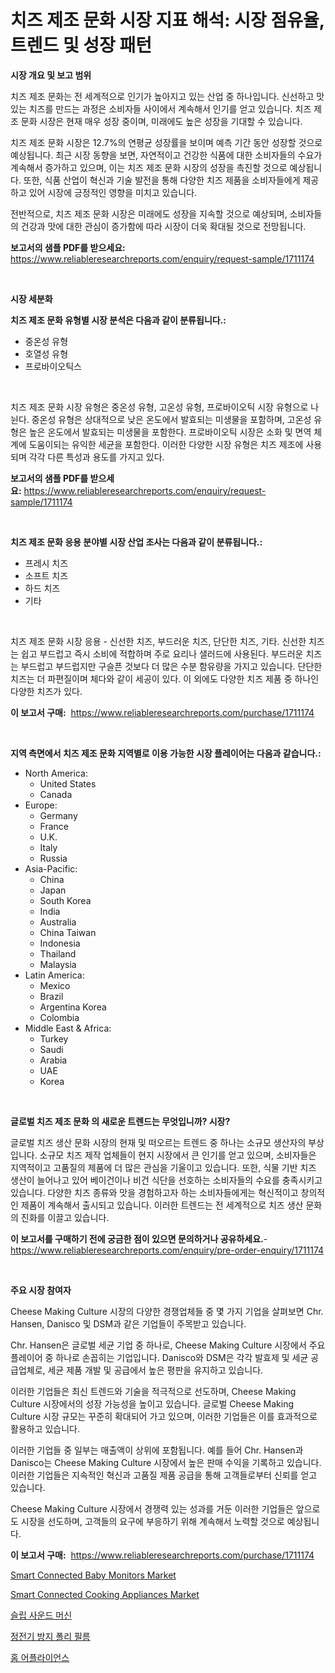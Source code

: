 <p><h1>치즈 제조 문화 시장 지표 해석: 시장 점유율, 트렌드 및 성장 패턴</h1></p><p><strong>시장 개요 및 보고 범위</strong></p>
<p><p>치즈 제조 문화는 전 세계적으로 인기가 높아지고 있는 산업 중 하나입니다. 신선하고 맛있는 치즈를 만드는 과정은 소비자들 사이에서 계속해서 인기를 얻고 있습니다. 치즈 제조 문화 시장은 현재 매우 성장 중이며, 미래에도 높은 성장을 기대할 수 있습니다. </p><p>치즈 제조 문화 시장은 12.7%의 연평균 성장률을 보이며 예측 기간 동안 성장할 것으로 예상됩니다. 최근 시장 동향을 보면, 자연적이고 건강한 식품에 대한 소비자들의 수요가 계속해서 증가하고 있으며, 이는 치즈 제조 문화 시장의 성장을 촉진할 것으로 예상됩니다. 또한, 식품 산업이 혁신과 기술 발전을 통해 다양한 치즈 제품을 소비자들에게 제공하고 있어 시장에 긍정적인 영향을 미치고 있습니다.</p><p>전반적으로, 치즈 제조 문화 시장은 미래에도 성장을 지속할 것으로 예상되며, 소비자들의 건강과 맛에 대한 관심이 증가함에 따라 시장이 더욱 확대될 것으로 전망됩니다.</p></p>
<p><strong>보고서의 샘플 PDF를 받으세요:</strong> <a href="https://www.reliableresearchreports.com/enquiry/request-sample/1711174">https://www.reliableresearchreports.com/enquiry/request-sample/1711174</a></p>
<p>&nbsp;</p>
<p><strong>시장 세분화</strong></p>
<p><strong>치즈 제조 문화 유형별 시장 분석은 다음과 같이 분류됩니다.:</strong></p>
<p><ul><li>중온성 유형</li><li>호열성 유형</li><li>프로바이오틱스</li></ul></p>
<p>&nbsp;</p>
<p><p>치즈 제조 문화 시장 유형은 중온성 유형, 고온성 유형, 프로바이오틱 시장 유형으로 나뉜다. 중온성 유형은 상대적으로 낮은 온도에서 발효되는 미생물을 포함하며, 고온성 유형은 높은 온도에서 발효되는 미생물을 포함한다. 프로바이오틱 시장은 소화 및 면역 체계에 도움이되는 유익한 세균을 포함한다. 이러한 다양한 시장 유형은 치즈 제조에 사용되며 각각 다른 특성과 용도를 가지고 있다.</p></p>
<p><strong>보고서의 샘플 PDF를 받으세요:</strong>&nbsp;<a href="https://www.reliableresearchreports.com/enquiry/request-sample/1711174">https://www.reliableresearchreports.com/enquiry/request-sample/1711174</a></p>
<p>&nbsp;</p>
<p><strong> 치즈 제조 문화 응용 분야별 시장 산업 조사는 다음과 같이 분류됩니다.:</strong></p>
<p><ul><li>프레시 치즈</li><li>소프트 치즈</li><li>하드 치즈</li><li>기타</li></ul></p>
<p>&nbsp;</p>
<p><p>치즈 제조 문화 시장 응용 - 신선한 치즈, 부드러운 치즈, 단단한 치즈, 기타. 신선한 치즈는 쉽고 부드럽고 즉시 소비에 적합하며 주로 요리나 샐러드에 사용된다. 부드러운 치즈는 부드럽고 부드럽지만 구슬픈 것보다 더 많은 수분 함유량을 가지고 있습니다. 단단한 치즈는 더 파편질이며 체다와 같이 세공이 있다. 이 외에도 다양한 치즈 제품 중 하나인 다양한 치즈가 있다.</p></p>
<p><strong>이 보고서 구매:</strong>&nbsp; <a href="https://www.reliableresearchreports.com/purchase/1711174">https://www.reliableresearchreports.com/purchase/1711174</a></p>
<p>&nbsp;</p>
<p><strong>지역 측면에서 치즈 제조 문화 지역별로 이용 가능한 시장 플레이어는 다음과 같습니다.:</strong></p>
<p><ul>
    <li>
        North America:
        <ul>
            <li>United States</li>
            <li>Canada</li>
        </ul>
    </li>
    <li>
        Europe:
        <ul>
            <li>Germany</li>
            <li>France</li>
            <li>U.K.</li>
            <li>Italy</li>
            <li>Russia</li>
        </ul>
    </li>
    <li>
        Asia-Pacific:
        <ul>
            <li>China</li>
            <li>Japan</li>
            <li>South Korea</li>
            <li>India</li>
            <li>Australia</li>
            <li>China Taiwan</li>
            <li>Indonesia</li>
            <li>Thailand</li>
            <li>Malaysia</li>
        </ul>
    </li>
    <li>
        Latin America:
        <ul>
            <li>Mexico</li>
            <li>Brazil</li>
            <li>Argentina Korea</li>
            <li>Colombia</li>
        </ul>
    </li>
    <li>
        Middle East & Africa:
        <ul>
            <li>Turkey</li>
            <li>Saudi</li>
            <li>Arabia</li>
            <li>UAE</li>
            <li>Korea</li>
        </ul>
    </li>
    </ul></p>
<p>&nbsp;</p>
<p><strong>글로벌 치즈 제조 문화 의 새로운 트렌드는 무엇입니까? 시장?</strong></p>
<p><p>글로벌 치즈 생산 문화 시장의 현재 및 떠오르는 트렌드 중 하나는 소규모 생산자의 부상입니다. 소규모 치즈 제작 업체들이 현지 시장에서 큰 인기를 얻고 있으며, 소비자들은 지역적이고 고품질의 제품에 더 많은 관심을 기울이고 있습니다. 또한, 식물 기반 치즈 생산이 늘어나고 있어 베이건이나 비건 식단을 선호하는 소비자들의 수요를 충족시키고 있습니다. 다양한 치즈 종류와 맛을 경험하고자 하는 소비자들에게는 혁신적이고 창의적인 제품이 계속해서 출시되고 있습니다. 이러한 트렌드는 전 세계적으로 치즈 생산 문화의 진화를 이끌고 있습니다.</p></p>
<p><strong>이 보고서를 구매하기 전에 궁금한 점이 있으면 문의하거나 공유하세요.</strong>- <a href="https://www.reliableresearchreports.com/enquiry/pre-order-enquiry/1711174">https://www.reliableresearchreports.com/enquiry/pre-order-enquiry/1711174</a></p>
<p>&nbsp;</p>
<p><strong>주요 시장 참여자</strong></p>
<p><p>Cheese Making Culture 시장의 다양한 경쟁업체들 중 몇 가지 기업을 살펴보면 Chr. Hansen, Danisco 및 DSM과 같은 기업들이 주목받고 있습니다. </p><p>Chr. Hansen은 글로벌 세균 기업 중 하나로, Cheese Making Culture 시장에서 주요 플레이어 중 하나로 손꼽히는 기업입니다. Danisco와 DSM은 각각 발효제 및 세균 공급업체로, 세균 제품 개발 및 공급에서 높은 평판을 유지하고 있습니다.</p><p>이러한 기업들은 최신 트렌드와 기술을 적극적으로 선도하며, Cheese Making Culture 시장에서의 성장 가능성을 높이고 있습니다. 글로벌 Cheese Making Culture 시장 규모는 꾸준히 확대되어 가고 있으며, 이러한 기업들은 이를 효과적으로 활용하고 있습니다.</p><p>이러한 기업들 중 일부는 매출액이 상위에 포함됩니다. 예를 들어 Chr. Hansen과 Danisco는 Cheese Making Culture 시장에서 높은 판매 수익을 기록하고 있습니다. 이러한 기업들은 지속적인 혁신과 고품질 제품 공급을 통해 고객들로부터 신뢰를 얻고 있습니다.</p><p>Cheese Making Culture 시장에서 경쟁력 있는 성과를 거둔 이러한 기업들은 앞으로도 시장을 선도하며, 고객들의 요구에 부응하기 위해 계속해서 노력할 것으로 예상됩니다.</p></p>
<p><strong>이 보고서 구매:</strong>&nbsp;&nbsp;<a href="https://www.reliableresearchreports.com/purchase/1711174">https://www.reliableresearchreports.com/purchase/1711174</a></p>
<p><p><a href="https://issuu.com/reportprime-2/docs/smart-connected-baby-monitors-market-size-2030.ppt">Smart Connected Baby Monitors Market</a></p><p><a href="https://issuu.com/reportprime-2/docs/smart-connected-cooking-appliances-market-size-203">Smart Connected Cooking Appliances Market</a></p><p><a href="https://medium.com/@stanleylyittle554467/%EC%88%98%EB%A9%B4-%EC%82%AC%EC%9A%B4%EB%93%9C-%EB%A8%B8%EC%8B%A0-%EC%8B%9C%EC%9E%A5-%EA%B7%9C%EB%AA%A8-%EC%8B%9C%EC%9E%A5-%EC%A0%84%EB%A7%9D-%EB%B0%8F-%EC%8B%9C%EC%9E%A5-%EC%98%88%EC%B8%A1-2024%EB%85%84%EB%B6%80%ED%84%B0-2031%EB%85%84%EA%B9%8C%EC%A7%80-603861a6a6fc">슬립 사운드 머신</a></p><p><a href="https://github.com/vsnao330707/Market-Research-Report-List-1/blob/main/3464793193799.md">정전기 방지 폴리 필름</a></p><p><a href="https://medium.com/@conradkirrlin76575/%EA%B0%80%EC%A0%84%EC%A0%9C%ED%92%88-%EC%8B%9C%EC%9E%A5-%EC%84%B1%EA%B3%B5%EC%A0%81%EC%9D%B8-%EB%B9%84%EC%A6%88%EB%8B%88%EC%8A%A4-%EC%A0%84%EB%9E%B5%EC%9D%98-%ED%95%B5%EC%8B%AC-%EC%98%88%EC%B8%A1-2031%EB%85%84%EA%B9%8C%EC%A7%80-85a0912539ff">홈 어플라이언스</a></p></p>
